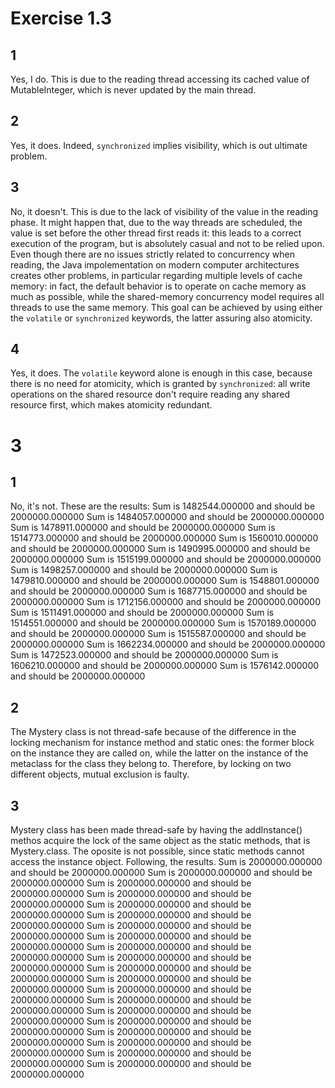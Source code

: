 # Exercise 1.3

## 1
Yes, I do. This is due to the reading thread accessing its cached value of MutableInteger, which is never updated by the main thread.

## 2
Yes, it does. Indeed, `synchronized` implies visibility, which is out ultimate problem.

## 3
No, it doesn't. This is due to the lack of visibility of the value in the reading phase.
It might happen that, due to the way threads are scheduled, the value is set before the other thread first reads it: this leads to a correct execution of the program, but is absolutely casual and not to be relied upon.
Even though there are no issues strictly related to concurrency when reading, the Java impolementation on modern computer architectures creates other problems, in particular regarding multiple levels of cache memory: in fact, the default behavior is to operate on cache memory as much as possible, while the shared-memory concurrency model requires all threads to use the same memory. This goal can be achieved by using either the `volatile` or `synchronized` keywords, the latter assuring also atomicity.

## 4
Yes, it does. The `volatile` keyword alone is enough in this case, because there is no need for atomicity, which is granted by `synchronized`: all write operations on the shared resource don't require reading any shared resource first, which makes atomicity redundant.

# 3
## 1
No, it's not. These are the results:
Sum is 1482544.000000 and should be 2000000.000000
Sum is 1484057.000000 and should be 2000000.000000
Sum is 1478911.000000 and should be 2000000.000000
Sum is 1514773.000000 and should be 2000000.000000
Sum is 1560010.000000 and should be 2000000.000000
Sum is 1490995.000000 and should be 2000000.000000
Sum is 1515199.000000 and should be 2000000.000000
Sum is 1498257.000000 and should be 2000000.000000
Sum is 1479810.000000 and should be 2000000.000000
Sum is 1548801.000000 and should be 2000000.000000
Sum is 1687715.000000 and should be 2000000.000000
Sum is 1712156.000000 and should be 2000000.000000
Sum is 1511491.000000 and should be 2000000.000000
Sum is 1514551.000000 and should be 2000000.000000
Sum is 1570189.000000 and should be 2000000.000000
Sum is 1515587.000000 and should be 2000000.000000
Sum is 1662234.000000 and should be 2000000.000000
Sum is 1472523.000000 and should be 2000000.000000
Sum is 1606210.000000 and should be 2000000.000000
Sum is 1576142.000000 and should be 2000000.000000

## 2
The Mystery class is not thread-safe because of the difference in the locking mechanism for instance method and static ones: the former block on the instance they are called on, while the latter on the instance of the metaclass for the class they belong to. Therefore, by locking on two different objects, mutual exclusion is faulty.

## 3
Mystery class has been made thread-safe by having the addInstance() methos acquire the lock of the same object as the static methods, that is Mystery.class. The oposite is not possible, since static methods cannot access the instance object. Following, the results.
Sum is 2000000.000000 and should be 2000000.000000
Sum is 2000000.000000 and should be 2000000.000000
Sum is 2000000.000000 and should be 2000000.000000
Sum is 2000000.000000 and should be 2000000.000000
Sum is 2000000.000000 and should be 2000000.000000
Sum is 2000000.000000 and should be 2000000.000000
Sum is 2000000.000000 and should be 2000000.000000
Sum is 2000000.000000 and should be 2000000.000000
Sum is 2000000.000000 and should be 2000000.000000
Sum is 2000000.000000 and should be 2000000.000000
Sum is 2000000.000000 and should be 2000000.000000
Sum is 2000000.000000 and should be 2000000.000000
Sum is 2000000.000000 and should be 2000000.000000
Sum is 2000000.000000 and should be 2000000.000000
Sum is 2000000.000000 and should be 2000000.000000
Sum is 2000000.000000 and should be 2000000.000000
Sum is 2000000.000000 and should be 2000000.000000
Sum is 2000000.000000 and should be 2000000.000000
Sum is 2000000.000000 and should be 2000000.000000
Sum is 2000000.000000 and should be 2000000.000000
